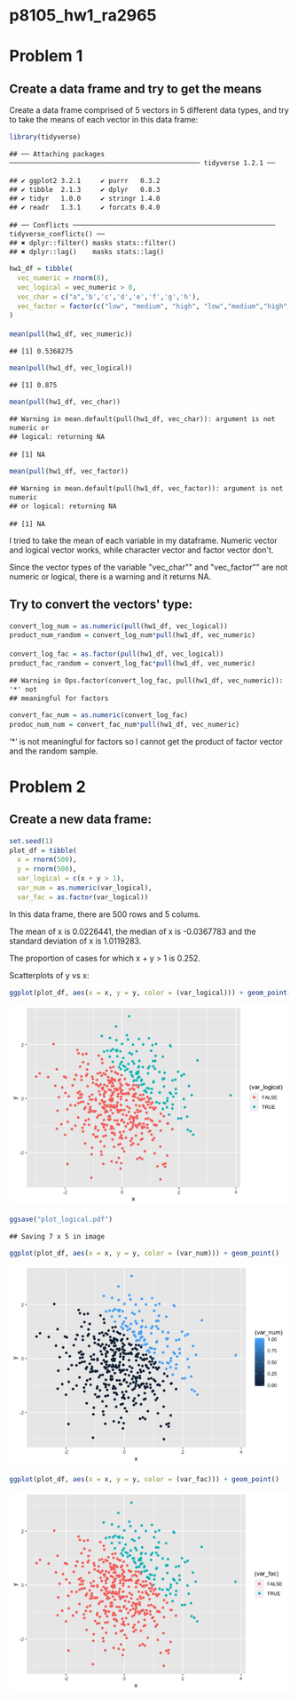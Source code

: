 p8105\_hw1\_ra2965
================

Problem 1
=========

Create a data frame and try to get the means
--------------------------------------------

Create a data frame comprised of 5 vectors in 5 different data types, and try to take the means of each vector in this data frame:

``` r
library(tidyverse)
```

    ## ── Attaching packages ──────────────────────────────────────────────── tidyverse 1.2.1 ──

    ## ✔ ggplot2 3.2.1     ✔ purrr   0.3.2
    ## ✔ tibble  2.1.3     ✔ dplyr   0.8.3
    ## ✔ tidyr   1.0.0     ✔ stringr 1.4.0
    ## ✔ readr   1.3.1     ✔ forcats 0.4.0

    ## ── Conflicts ─────────────────────────────────────────────────── tidyverse_conflicts() ──
    ## ✖ dplyr::filter() masks stats::filter()
    ## ✖ dplyr::lag()    masks stats::lag()

``` r
hw1_df = tibble(
  vec_numeric = rnorm(8),
  vec_logical = vec_numeric > 0,
  vec_char = c("a",'b','c','d','e','f','g','h'),
  vec_factor = factor(c("low", "medium", "high", "low","medium","high","low","medium"))
)
  
mean(pull(hw1_df, vec_numeric))
```

    ## [1] 0.5368275

``` r
mean(pull(hw1_df, vec_logical))
```

    ## [1] 0.875

``` r
mean(pull(hw1_df, vec_char))
```

    ## Warning in mean.default(pull(hw1_df, vec_char)): argument is not numeric or
    ## logical: returning NA

    ## [1] NA

``` r
mean(pull(hw1_df, vec_factor))
```

    ## Warning in mean.default(pull(hw1_df, vec_factor)): argument is not numeric
    ## or logical: returning NA

    ## [1] NA

I tried to take the mean of each variable in my dataframe. Numeric vector and logical vector works, while character vector and factor vector don't.

Since the vector types of the variable "vec\_char"" and "vec\_factor"" are not numeric or logical, there is a warning and it returns NA.

Try to convert the vectors' type:
---------------------------------

``` r
convert_log_num = as.numeric(pull(hw1_df, vec_logical))
product_num_random = convert_log_num*pull(hw1_df, vec_numeric)

convert_log_fac = as.factor(pull(hw1_df, vec_logical))
product_fac_random = convert_log_fac*pull(hw1_df, vec_numeric)
```

    ## Warning in Ops.factor(convert_log_fac, pull(hw1_df, vec_numeric)): '*' not
    ## meaningful for factors

``` r
convert_fac_num = as.numeric(convert_log_fac)
produc_num_num = convert_fac_num*pull(hw1_df, vec_numeric)
```

‘\*’ is not meaningful for factors so I cannot get the product of factor vector and the random sample.

Problem 2
=========

Create a new data frame:
------------------------

``` r
set.seed(1)
plot_df = tibble(
  x = rnorm(500),
  y = rnorm(500),
  var_logical = c(x + y > 1),
  var_num = as.numeric(var_logical),
  var_fac = as.factor(var_logical))
```

In this data frame, there are 500 rows and 5 colums.

The mean of x is 0.0226441, the median of x is -0.0367783 and the standard deviation of x is 1.0119283.

The proportion of cases for which x + y &gt; 1 is 0.252.

Scatterplots of y vs x:

``` r
ggplot(plot_df, aes(x = x, y = y, color = (var_logical))) + geom_point()
```

![](p8105_hw1_ra2965_files/figure-markdown_github/unnamed-chunk-4-1.png)

``` r
ggsave("plot_logical.pdf")
```

    ## Saving 7 x 5 in image

``` r
ggplot(plot_df, aes(x = x, y = y, color = (var_num))) + geom_point()
```

![](p8105_hw1_ra2965_files/figure-markdown_github/unnamed-chunk-4-2.png)

``` r
ggplot(plot_df, aes(x = x, y = y, color = (var_fac))) + geom_point()
```

![](p8105_hw1_ra2965_files/figure-markdown_github/unnamed-chunk-4-3.png)
